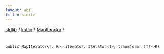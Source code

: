 ```yaml
---
layout: api
title: <init>
---
```

[stdlib](../../index.md) / [kotlin](../index.md) / [MapIterator](index.md) / [<init>](_init_.md)

# <init>

```
public MapIterator<T, R> (iterator: Iterator<T>, transform: (T)->R)
```
